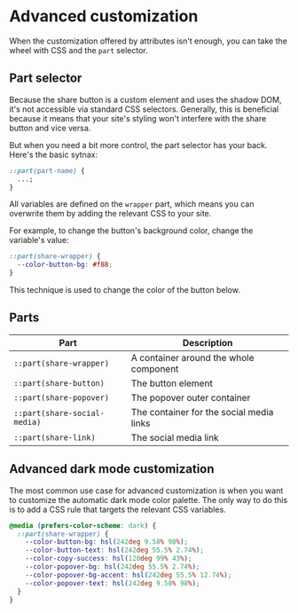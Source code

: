 # Advanced customization

When the customization offered by attributes isn't enough, you can take the wheel with CSS and the `part` selector.

## Part selector

Because the share button is a custom element and uses the shadow DOM, it's not accessible via standard CSS selectors. Generally, this is beneficial because it means that your site's styling won't interfere with the share button and vice versa.

But when you need a bit more control, the part selector has your back. Here's the basic sytnax:

```css
::part(part-name) {
  ...;
}
```

All variables are defined on the `wrapper` part, which means you can overwrite them by adding the relevant CSS to your site.

For example, to change the button's background color, change the variable's value:

```css
::part(share-wrapper) {
  --color-button-bg: #f88;
}
```

This technique is used to change the color of the button below.

<style>
    #part-test::part(share-wrapper) {
        --color-button-bg: #f88;
    }
</style>

<div class="sb-container"> 
    <share-button id="part-test"></share-button>
</div>

## Parts

| Part                         | Description                              |
| ---------------------------- | ---------------------------------------- |
| `::part(share-wrapper)`      | A container around the whole component   |
| `::part(share-button)`       | The button element                       |
| `::part(share-popover)`      | The popover outer container              |
| `::part(share-social-media)` | The container for the social media links |
| `::part(share-link)`         | The social media link                    |

## Advanced dark mode customization

The most common use case for advanced customization is when you want to customize the automatic dark mode color palette. The only way to do this is to add a CSS rule that targets the relevant CSS variables.

```css
@media (prefers-color-scheme: dark) {
  ::part(share-wrapper) {
    --color-button-bg: hsl(242deg 9.58% 98%);
    --color-button-text: hsl(242deg 55.5% 2.74%);
    --color-copy-success: hsl(120deg 99% 43%);
    --color-popover-bg: hsl(242deg 55.5% 2.74%);
    --color-popover-bg-accent: hsl(242deg 55.5% 12.74%);
    --color-popover-text: hsl(242deg 9.58% 98%);
  }
}
```
